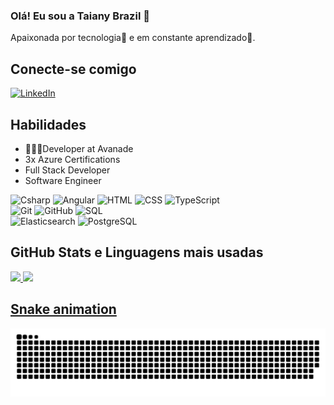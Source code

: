 ### Olá! Eu sou a Taiany Brazil 👋
Apaixonada por tecnologia🧡 e em constante aprendizado🌱.

## Conecte-se comigo
[![LinkedIn](https://img.shields.io/badge/LinkedIn-1a1b26?style=for-the-badge&logo=linkedin&logoColor=bf91f2)](https://www.linkedin.com/in/taianybrazil/)

## Habilidades
- 👩🏻‍💻Developer at Avanade
-  3x Azure Certifications
-  Full Stack Developer
-  Software Engineer

![Csharp](https://img.shields.io/badge/C%23-1a1b26?style=for-the-badge&logo=csharp&logoColor=bf91f2)
![Angular](https://img.shields.io/badge/angular-1a1b26?style=for-the-badge&logo=angular&logoColor=bf91f2)
![HTML](https://img.shields.io/badge/HTML-1a1b26?style=for-the-badge&logo=html5&logoColor=bf91f2) 
![CSS](https://img.shields.io/badge/CSS-1a1b26?style=for-the-badge&logo=css3&logoColor=bf91f2)
![TypeScript](https://img.shields.io/badge/TypeScript-1a1b26?style=for-the-badge&logo=typeScript&logoColor=bf91f2)  
![Git](https://img.shields.io/badge/Git-1a1b26?style=for-the-badge&logo=git&logoColor=bf91f2)
![GitHub](https://img.shields.io/badge/GitHub-1a1b26?style=for-the-badge&logo=github&logoColor=bf91f2)
![SQL](https://img.shields.io/badge/Microsoft%20SQL%20Server-1a1b26?style=for-the-badge&logo=microsoft%20sql%20server&logoColor=bf91f2)  
![Elasticsearch](https://img.shields.io/badge/Elastic_Search-1a1b26?style=for-the-badge&logo=elasticsearch&logoColor=bf91f2)
![PostgreSQL](https://img.shields.io/badge/PostgreSQL-1a1b26?style=for-the-badge&logo=PostgreSQL&logoColor=bf91f2)  

## GitHub Stats e Linguagens mais usadas
<div>
  <a href="https://github.com/braziltaiany">
  <img height="180em" src="https://github-readme-stats.vercel.app/api?username=braziltaiany&show_icons=true&theme=tokyonight&hide=issues&include_all_commits=true&count_private=true"/>
  <img height="180em" src="https://github-readme-stats.vercel.app/api/top-langs/?username=braziltaiany&layout=compact&langs_count=7&theme=tokyonight"/>
</div>  

## Snake animation
![Snake animation](https://github.com/braziltaiany/braziltaiany/blob/output/github-contribution-grid-snake.svg)


